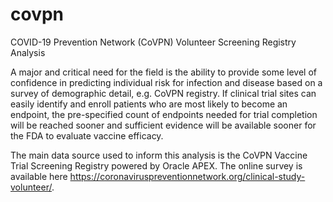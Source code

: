 # covpn
COVID-19 Prevention Network (CoVPN) Volunteer Screening Registry Analysis


A major and critical need for the field is the ability to provide some level of 
confidence in predicting individual risk for infection and disease based on a 
survey of demographic detail, e.g. CoVPN registry. If clinical trial sites can 
easily identify and enroll patients who are most likely to become an endpoint, 
the pre-specified count of endpoints needed for trial completion will be 
reached sooner and sufficient evidence will be available sooner for the FDA 
to evaluate vaccine efficacy. 

The main data source used to inform this analysis is the CoVPN Vaccine Trial Screening Registry 
powered by Oracle APEX. The online survey is available here 
https://coronaviruspreventionnetwork.org/clinical-study-volunteer/.

